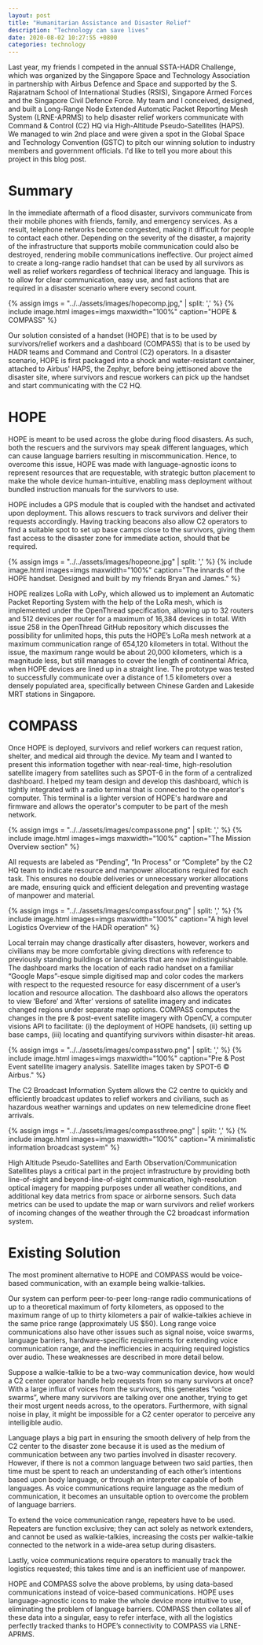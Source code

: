 ```yaml
---
layout: post
title: "Humanitarian Assistance and Disaster Relief"
description: "Technology can save lives"
date: 2020-08-02 10:27:55 +0800
categories: technology
---
```


Last year, my friends I competed in the annual SSTA-HADR Challenge, which was organized by the Singapore Space and Technology Association in partnership with Airbus Defence and Space and supported by the S. Rajaratnam School of International Studies (RSIS), Singapore Armed Forces and the Singapore Civil Defence Force. My team and I conceived, designed, and built a Long-Range Node Extended Automatic Packet Reporting Mesh System (LRNE-APRMS) to help disaster relief workers communicate with Command & Control (C2) HQ via High-Altitude Pseudo-Satellites (HAPS). We managed to win  2nd place and were given a spot in the Global Space and Technology Convention (GSTC) to pitch our winning solution to industry members and government officials. I'd like to tell you more about this project in this blog post.

# Summary

In the immediate aftermath of a flood disaster, survivors communicate from their mobile phones with friends, family, and emergency services. As a result, telephone networks become congested, making it difficult for people to contact each other. Depending on the severity of the disaster, a majority of the infrastructure that supports mobile communication could also be destroyed, rendering mobile communications ineffective. Our project aimed to create a long-range radio handset that can be used by all survivors as well as relief workers regardless of technical literacy and language. This is to allow for clear communication, easy use, and fast actions that are required in a disaster scenario where every second count.

{% assign imgs = "../../assets/images/hopecomp.jpg," | split: ',' %}
{% include image.html images=imgs maxwidth="100%" caption="HOPE & COMPASS" %}<br class="img">

Our solution consisted of a handset (HOPE) that is to be used by survivors/relief workers and a dashboard (COMPASS) that is to be used by HADR teams and Command and Control (C2) operators. In a disaster scenario, HOPE is first packaged into a shock and water-resistant container, attached to Airbus' HAPS, the Zephyr, before being jettisoned above the disaster site, where survivors and rescue workers can pick up the handset and start communicating with the C2 HQ.

# HOPE

HOPE is meant to be used across the globe during flood disasters. As such, both the rescuers and the survivors may speak different languages, which can cause language barriers resulting in miscommunication. Hence, to overcome this issue, HOPE was made with language-agnostic icons to represent resources that are requestable, with strategic button placement to make the whole device human-intuitive, enabling mass deployment without bundled instruction manuals for the survivors to use.

HOPE includes a GPS module that is coupled with the handset and activated upon deployment. This allows rescuers to track survivors and deliver their requests accordingly. Having tracking beacons also allow C2 operators to find a suitable spot to set up base camps close to the survivors, giving them fast access to the disaster zone for immediate action, should that be required.

{% assign imgs = "../../assets/images/hopeone.jpg" | split: ',' %}
{% include image.html images=imgs maxwidth="100%" caption="The innards of the HOPE handset. Designed and built by my friends Bryan and James." %}<br class="img">

HOPE realizes LoRa with LoPy, which allowed us to implement an Automatic Packet Reporting System with the help of the LoRa mesh, which is implemented under the OpenThread specification, allowing up to 32 routers and 512 devices per router for a maximum of 16,384 devices in total. With issue 258 in the OpenThread GitHub repository which discusses the possibility for unlimited hops, this puts the HOPE’s LoRa mesh network at a maximum communication range of 654,120 kilometers in total. Without the issue, the maximum range would be about 20,000 kilometers, which is a magnitude less, but still manages to cover the length of continental Africa, when HOPE devices are lined up in a straight line. The prototype was tested to successfully communicate over a distance of 1.5 kilometers over a densely populated area, specifically between Chinese Garden and Lakeside MRT stations in Singapore.

# COMPASS

Once HOPE is deployed, survivors and relief workers can request ration, shelter, and medical aid through the device. My team and I wanted to present this information together with near-real-time, high-resolution satellite imagery from satellites such as SPOT-6 in the form of a centralized dashboard. I helped my team design and develop this dashboard, which is tightly integrated with a radio terminal that is connected to the operator's computer. This terminal is a lighter version of HOPE's hardware and firmware and allows the operator's computer to be part of the mesh network. 

{% assign imgs = "../../assets/images/compassone.png" | split: ',' %}
{% include image.html images=imgs maxwidth="100%" caption="The Mission Overview section" %}<br class="img">

All requests are labeled as “Pending”, “In Process” or “Complete” by the C2 HQ team to indicate resource and manpower allocations required for each task. This ensures no double deliveries or unnecessary worker allocations are made, ensuring quick and efficient delegation and preventing wastage of manpower and material.

{% assign imgs = "../../assets/images/compassfour.png" | split: ',' %}
{% include image.html images=imgs maxwidth="100%" caption="A high level Logistics Overview of the HADR operation" %}<br class="img">

Local terrain may change drastically after disasters, however, workers and civilians may be more comfortable giving directions with reference to previously standing buildings or landmarks that are now indistinguishable. The dashboard marks the location of each radio handset on a familiar “Google Maps”-esque simple digitised map and color codes the markers with respect to the requested resource for easy discernment of a user’s location and resource allocation. The dashboard also allows the operators to view ‘Before’ and ‘After’ versions of satellite imagery and indicates changed regions under separate map options. COMPASS computes the changes in the pre & post-event satellite imagery with OpenCV, a computer visions API to facilitate: (i) the deployment of HOPE handsets, (ii) setting up base camps, (iii) locating and quantifying survivors within disaster-hit areas.

{% assign imgs = "../../assets/images/compasstwo.png" | split: ',' %}
{% include image.html images=imgs maxwidth="100%" caption="Pre & Post Event satellite imagery analysis. Satellite images taken by SPOT-6 © Airbus." %}<br class="img">

The C2 Broadcast Information System allows the C2 centre to quickly and efficiently broadcast updates to relief workers and civilians, such as hazardous weather warnings and updates on new telemedicine drone fleet arrivals.

{% assign imgs = "../../assets/images/compassthree.png" | split: ',' %}
{% include image.html images=imgs maxwidth="100%" caption="A minimalistic information broadcast system" %}<br class="img">

High Altitude Pseudo-Satellites and Earth Observation/Communication Satellites plays a critical part in the project infrastructure by providing both line-of-sight and beyond-line-of-sight communication, high-resolution optical imagery for mapping purposes under all weather conditions, and additional key data metrics from space or airborne sensors. Such data metrics can be used to update the map or warn survivors and relief workers of incoming changes of the weather through the C2 broadcast information system.

# Existing Solution

The most prominent alternative to HOPE and COMPASS would be voice-based communication, with an example being walkie-talkies.

Our system can perform peer-to-peer long-range radio communications of up to a theoretical maximum of forty kilometers, as opposed to the maximum range of up to thirty kilometers a pair of walkie-talkies achieve in the same price range (approximately US $50). Long range voice communications also have other issues such as signal noise, voice swarms, language barriers, hardware-specific requirements for extending voice communication range, and the inefficiencies in acquiring required logistics over audio. These weaknesses are described in more detail below.

Suppose a walkie-talkie to be a two-way communication device, how would a C2 center operator handle help requests from so many survivors at once? With a large influx of voices from the survivors, this generates “voice swarms”, where many survivors are talking over one another, trying to get their most urgent needs across, to the operators. Furthermore, with signal noise in play, it might be impossible for a C2 center operator to perceive any intelligible audio.

Language plays a big part in ensuring the smooth delivery of help from the C2 center to the disaster zone because it is used as the medium of communication between any two parties involved in disaster recovery. However, if there is not a common language between two said parties, then time must be spent to reach an understanding of each other’s intentions based upon body language, or through an interpreter capable of both languages. As voice communications require language as the medium of communication, it becomes an unsuitable option to overcome the problem of language barriers.

To extend the voice communication range, repeaters have to be used. Repeaters are function exclusive; they can act solely as network extenders, and cannot be used as walkie-talkies, increasing the costs per walkie-talkie connected to the network in a wide-area setup during disasters.

Lastly, voice communications require operators to manually track the logistics requested; this takes time and is an inefficient use of manpower.

HOPE and COMPASS solve the above problems, by using data-based communications instead of voice-based communications. HOPE uses language-agnostic icons to make the whole device more intuitive to use, eliminating the problem of language barriers. COMPASS then collates all of these data into a singular, easy to refer interface, with all the logistics perfectly tracked thanks to HOPE’s connectivity to COMPASS via LRNE-APRMS.
